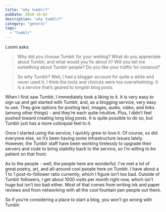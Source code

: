 ```yaml
---
title: "why tumblr?"
pubDate: 2010-10-02
description: "why tumblr?"
category: "general"
tags:
  - "tumblr"
---
```


Loomi asks:

> Why did you choose Tumblr for your weblog? What do you appreciate about Tumblr, and what would you fix about it? Will you tell me something about Tumblr people? Do you like your traffic for instance?

> So why Tumblr? Well, I had a blogger account for quite a while and never used it. I think the tools and choices were too overwhelming. It is a service that’s geared to longish blog posts.

When I first saw Tumblr, I immediately took a liking to it. It is very easy to sign up and get started with Tumblr, and, as a blogging service, very easy to use. They give options for posting text, images, audio, video, and links (among other things) - and they’re each quite intuitive. Plus, I didn’t feel pushed toward creating long blog posts. It is quite possible to do so, but Tumblr just has a more colloquial feel to it.

Once I started using the service, I quickly grew to love it. Of course, so did everyone else, so it’s been having some infrastructure issues lately. However, the Tumblr staff have been working tirelessly to upgrade their servers and code to bring stability back to the service, so I’m willing to be patient on that front.

As to the people - well, the people here are wonderful. I’ve met a lot of great poetry, art, and all-around cool people here on Tumblr. I have about a 1 to 1 post-to-follower ratio currently, which I figure isn’t too bad. Outside of Tumblr followers, I get about 1000 visits per month right now, which isn’t huge but isn’t too bad either. Most of that comes from writing ink and paper reviews and from networking with all the cool fountain pen people out there.

So if you’re considering a place to start a blog, you won’t go wrong with Tumblr.
